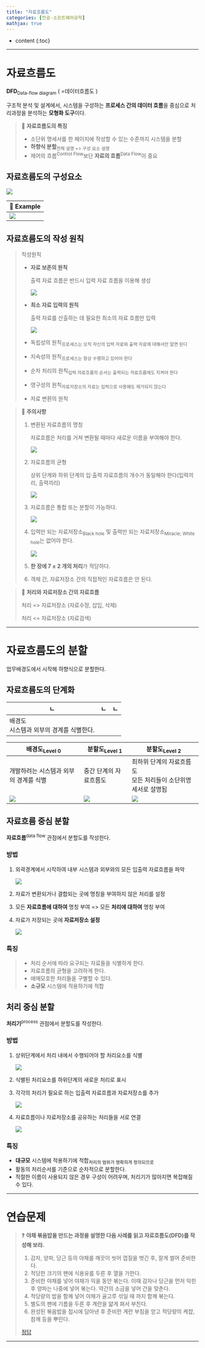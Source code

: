 ```yaml
---
title: "자료흐름도"
categories: [전공-소프트웨어공학]
mathjax: true
---
```


* content
{:toc}
---

# 자료흐름도

**DFD**<sub>Data-flow diagram</sub> ( =데이터흐름도 )

구조적 분석 및 설계에서, 시스템을 구성하는 **프로세스 간의 데이터 흐름**을 중심으로 처리과정을 분석하는 **모형화 도구**이다.

> 🎈 **자료흐름도의 특징**
>
> - 소단위 명세서를 한 페이지에 작성할 수 있는 수준까지 시스템을 분할
> - **하향식 분할**<sub>전체 설명 => 구성 요소 설명</sub>
> - 제어의 흐름<sup>Control Flow</sup>보단 **자료의 흐름**<sup>Data Flow</sup>이 중요

## 자료흐름도의 구성요소

![](https://github.com/B31l/B31l/blob/main/_posts/%EC%86%8C%ED%94%84%ED%8A%B8%EC%9B%A8%EC%96%B4%EA%B3%B5%ED%95%99/20221020-02-DFD%EC%9D%98%20%EA%B5%AC%EC%84%B1%EC%9A%94%EC%86%8C.png?raw=true)

| 🧀 **Example**                                                |
| ------------------------------------------------------------ |
| ![](https://github.com/B31l/B31l/blob/main/_posts/%EC%86%8C%ED%94%84%ED%8A%B8%EC%9B%A8%EC%96%B4%EA%B3%B5%ED%95%99/20221020-01-DFD.png?raw=true) |

## 자료흐름도의 작성 원칙

> 작성원칙
>
> - **자료 보존의 원칙**
>
>   출력 자료 흐름은 반드시 입력 자료 흐름을 이용해 생성
>
>   ![](https://github.com/B31l/B31l/blob/main/_posts/%EC%86%8C%ED%94%84%ED%8A%B8%EC%9B%A8%EC%96%B4%EA%B3%B5%ED%95%99/20221020-03-%EC%9E%90%EB%A3%8C%20%EB%B3%B4%EC%A1%B4%EC%9D%98%20%EC%9B%90%EC%B9%99.png?raw=true)
>
> - **최소 자료 입력의 원칙**
>
>   출력 자료를 산출하는 데 필요한 최소의 자료 흐름만 입력
>
>   ![](https://github.com/B31l/B31l/blob/main/_posts/%EC%86%8C%ED%94%84%ED%8A%B8%EC%9B%A8%EC%96%B4%EA%B3%B5%ED%95%99/20221020-04-%EC%B5%9C%EC%86%8C%20%EC%9E%90%EB%A3%8C%20%ED%9D%90%EB%A6%84%EC%9D%98%20%EC%9B%90%EC%B9%99.png?raw=true)
>
> - 독립성의 원칙<sub>프로세스는 오직 자신의 입력 자료와 출력 자료에 대해서만 알면 된다</sub>
>
> - 지속성의 원칙<sub>프로세스는 항상 수행하고 있어야 한다</sub>
>
> - 순차 처리의 원칙<sub>입력 자료흐름의 순서는 출력되는 자료흐름에도 지켜야 한다</sub>
>
> - 영구성의 원칙<sub>자료저장소의 자료는 입력으로 사용해도 제거되지 않는다</sub>
>
> - 자료 변환의 원칙



> 🎈 **주의사항**
>
> 1. 변환된 자료흐름의 명칭
>
>    자료흐름은 처리를 거쳐 변환될 때마다 새로운 이름을 부여해야 한다.
>
>    ![](https://github.com/B31l/B31l/blob/main/_posts/%EC%86%8C%ED%94%84%ED%8A%B8%EC%9B%A8%EC%96%B4%EA%B3%B5%ED%95%99/20221020-09-%EC%9E%91%EC%84%B1%20%EC%9B%90%EC%B9%991.png?raw=true)
>
> 1. 자료흐름의 균형
>
>    상위 단계와 하위 단계의 입·출력 자료흐름의 개수가 동일해야 한다(입력끼리, 출력끼리)
>
>    ![](https://github.com/B31l/B31l/blob/main/_posts/%EC%86%8C%ED%94%84%ED%8A%B8%EC%9B%A8%EC%96%B4%EA%B3%B5%ED%95%99/20221020-09-%EC%9E%91%EC%84%B1%20%EC%9B%90%EC%B9%992.png?raw=true)
>
> 1. 자료흐름은 통합 또는 분할이 가능하다.
>
>    ![](https://github.com/B31l/B31l/blob/main/_posts/%EC%86%8C%ED%94%84%ED%8A%B8%EC%9B%A8%EC%96%B4%EA%B3%B5%ED%95%99/20221020-09-%EC%9E%91%EC%84%B1%20%EC%9B%90%EC%B9%993.png?raw=true)
>
> 1. 입력만 되는 자료저장소<sub>Black hole</sub> 및 출력만 되는 자료저장소<sub>Miracle; White hole</sub>는 없어야 한다.
>
>    ![](https://github.com/B31l/B31l/blob/main/_posts/%EC%86%8C%ED%94%84%ED%8A%B8%EC%9B%A8%EC%96%B4%EA%B3%B5%ED%95%99/20221020-09-%EC%9E%91%EC%84%B1%20%EC%9B%90%EC%B9%994.png?raw=true)
>
> 1. **한 장에 7 ± 2 개의 처리**가 적당하다.
>
> 1. 객체 간, 자료저장소 간의 직접적인 자료흐름은 안 된다.
>



> 📒 **처리와 자료저장소 간의 자료흐름**
>
> 처리 => 자료저장소 (자료수정, 삽입, 삭제)
>
> 처리 <= 자료저장소 (자료검색)

---

# 자료흐름도의 분할

업무배경도에서 시작해 하향식으로 분할한다.

## 자료흐름도의 단계화

| ㄴ                                         | ㄴ   | ㄴ   |
| ------------------------------------------ | ---- | ---- |
| 배경도<br>시스템과 외부의 경계를 식별한다. |      |      |



| 배경도<sub>Level 0</sub>                                     | 분할도<sub>Level 1</sub>                                     | 분할도<sub>Level 2</sub>                                     |
| ------------------------------------------------------------ | ------------------------------------------------------------ | ------------------------------------------------------------ |
| 개발하려는 시스템과 외부의 경계를 식별                       | 중간 단계의 자료흐름도                                       | 최하위 단계의 자료흐름도<br>모든 처리들이 소단위명세서로 설명됨 |
| ![](https://github.com/B31l/B31l/blob/main/_posts/%EC%86%8C%ED%94%84%ED%8A%B8%EC%9B%A8%EC%96%B4%EA%B3%B5%ED%95%99/20221020-06-level0.png?raw=true) | ![](https://github.com/B31l/B31l/blob/main/_posts/%EC%86%8C%ED%94%84%ED%8A%B8%EC%9B%A8%EC%96%B4%EA%B3%B5%ED%95%99/20221020-06-level1.png?raw=true) | ![](https://github.com/B31l/B31l/blob/main/_posts/%EC%86%8C%ED%94%84%ED%8A%B8%EC%9B%A8%EC%96%B4%EA%B3%B5%ED%95%99/20221020-06-level2.png?raw=true) |

## 자료흐름 중심 분할

**자료흐름**<sup>data flow</sup> 관점에서 분할도를 작성한다.

### 방법

1. 외곽경계에서 시작하여 내부 시스템과 외부와의 모든 입출력 자료흐름을 파악

   ![](https://github.com/B31l/B31l/blob/main/_posts/%EC%86%8C%ED%94%84%ED%8A%B8%EC%9B%A8%EC%96%B4%EA%B3%B5%ED%95%99/20221020-07-%EC%9E%90%EB%A3%8C%ED%9D%90%EB%A6%84%20%EC%A4%91%EC%8B%AC%20%EB%B6%84%ED%95%A01.png?raw=true)

2. 자료가 변환되거나 결합되는 곳에 명칭을 부여하지 않은 처리를 설정

3. 모든 **자료흐름에 대하여** 명칭 부여 => 모든 **처리에 대하여** 명칭 부여

4. 자료가 저장되는 곳에 **자료저장소 설정**

   ![](https://github.com/B31l/B31l/blob/main/_posts/%EC%86%8C%ED%94%84%ED%8A%B8%EC%9B%A8%EC%96%B4%EA%B3%B5%ED%95%99/20221020-07-%EC%9E%90%EB%A3%8C%ED%9D%90%EB%A6%84%20%EC%A4%91%EC%8B%AC%20%EB%B6%84%ED%95%A02.png?raw=true)

### 특징

> - 처리 순서에 따라 요구되는 자료들을 식별하게 한다.
> - 자료흐름의 균형을 고려하게 한다.
> - 애매모호한 처리들을 구별할 수 있다.
> - **소규모** 시스템에 적용하기에 적합

## 처리 중심 분할

**처리기**<sup>process</sup> 관점에서 분할도를 작성한다.

### 방법

1. 상위단계에서 처리 내에서 수행되어야 할 처리요소를 식별

   ![](https://github.com/B31l/B31l/blob/main/_posts/%EC%86%8C%ED%94%84%ED%8A%B8%EC%9B%A8%EC%96%B4%EA%B3%B5%ED%95%99/20221020-08-%EC%B2%98%EB%A6%AC%20%EC%A4%91%EC%8B%AC%20%EB%B6%84%ED%95%A01.png?raw=true)

2. 식별된 처리요소를 하위단계의 새로운 처리로 표시

3. 각각의 처리가 필요로 하는 입출력 자료흐름과 자료저장소를 추가

   ![](https://github.com/B31l/B31l/blob/main/_posts/%EC%86%8C%ED%94%84%ED%8A%B8%EC%9B%A8%EC%96%B4%EA%B3%B5%ED%95%99/20221020-08-%EC%B2%98%EB%A6%AC%20%EC%A4%91%EC%8B%AC%20%EB%B6%84%ED%95%A02.png?raw=true)

4. 자료흐름이나 자료저장소를 공유하는 처리들을 서로 연결

   ![](https://github.com/B31l/B31l/blob/main/_posts/%EC%86%8C%ED%94%84%ED%8A%B8%EC%9B%A8%EC%96%B4%EA%B3%B5%ED%95%99/20221020-08-%EC%B2%98%EB%A6%AC%20%EC%A4%91%EC%8B%AC%20%EB%B6%84%ED%95%A03.png?raw=true)

### 특징

- **대규모** 시스템에 적용하기에 적합<sub>처리의 범위가 명확하게 정의되므로</sub>
- 활동의 처리순서를 기준으로 순차적으로 분할한다.
- 적절한 이름이 사용되지 않은 경우 구성이 어려우며, 처리기가 많아지면 복잡해질 수 있다.

---

# 연습문제

> ❓ **야채 볶음밥을 만드는 과정을 설명한 다음 사례를 읽고 자료흐름도(DFD)를 작성해 보라.**
>
> 1. 감자, 양파, 당근 등의 야채를 깨끗이 씻어 껍질을 벗긴 후, 잘게 썰어 준비한다.
> 2. 적당한 크기의 팬에 식용유를 두른 후 열을 가한다.
> 3. 준비한 야채를 넣어 야채가 익을 동안 볶는다. 이때 감자나 당근을 먼저 익힌 후 양파는 나중에 넣어 볶는다. 약간의 소금을 넣어 간을 맞춘다.
> 4. 적당량의 밥을 함께 넣어 야채가 골고루 섞일 때 까지 함께 볶는다.
> 5. 별도의 팬에 기름을 두른 후 계란을 얇게 펴서 부친다.
> 6. 완성된 볶음밥을 접시에 담아낸 후 준비한 계란 부침을 얻고 적당량의 케챱, 참깨 등을 뿌린다. 
>
> [정답](https://github.com/B31l/B31l/blob/main/_posts/%EC%86%8C%ED%94%84%ED%8A%B8%EC%9B%A8%EC%96%B4%EA%B3%B5%ED%95%99/20221020-05-%EC%95%BC%EC%B1%84%20%EB%B3%B6%EC%9D%8C%EB%B0%A5.png?raw=true)

---